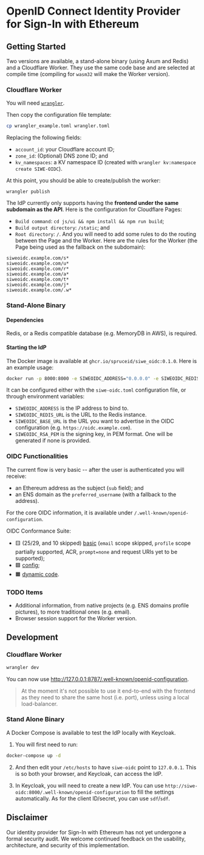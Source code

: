 # OpenID Connect Identity Provider for Sign-In with Ethereum

## Getting Started

Two versions are available, a stand-alone binary (using Axum and Redis) and a
Cloudflare Worker. They use the same code base and are selected at compile time
(compiling for `wasm32` will make the Worker version).

### Cloudflare Worker

You will need [`wrangler`](https://github.com/cloudflare/wrangler).

Then copy the configuration file template:
```bash
cp wrangler_example.toml wrangler.toml
```

Replacing the following fields:
- `account_id`: your Cloudflare account ID;
- `zone_id`: (Optional) DNS zone ID; and
- `kv_namespaces`: a KV namespace ID (created with `wrangler kv:namespace create SIWE-OIDC`).

At this point, you should be able to create/publish the worker:
```
wrangler publish
```

The IdP currently only supports having the **frontend under the same subdomain as
the API**. Here is the configuration for Cloudflare Pages:
- `Build command`: `cd js/ui && npm install && npm run build`;
- `Build output directory`: `/static`; and
- `Root directory`: `/`.
And you will need to add some rules to do the routing between the Page and the
Worker. Here are the rules for the Worker (the Page being used as the fallback
on the subdomain):
```
siweoidc.example.com/s*
siweoidc.example.com/u*
siweoidc.example.com/r*
siweoidc.example.com/a*
siweoidc.example.com/t*
siweoidc.example.com/j*
siweoidc.example.com/.w*
```

### Stand-Alone Binary

#### Dependencies

Redis, or a Redis compatible database (e.g. MemoryDB in AWS), is required.

#### Starting the IdP

The Docker image is available at `ghcr.io/spruceid/siwe_oidc:0.1.0`. Here is an
example usage:
```bash
docker run -p 8000:8000 -e SIWEOIDC_ADDRESS="0.0.0.0" -e SIWEOIDC_REDIS_URL="redis://redis" ghcr.io/spruceid/siwe_oidc:latest
```

It can be configured either with the `siwe-oidc.toml` configuration file, or
through environment variables:
* `SIWEOIDC_ADDRESS` is the IP address to bind to.
* `SIWEOIDC_REDIS_URL` is the URL to the Redis instance.
* `SIWEOIDC_BASE_URL` is the URL you want to advertise in the OIDC configuration
  (e.g. `https://oidc.example.com`).
* `SIWEOIDC_RSA_PEM` is the signing key, in PEM format. One will be generated if
  none is provided.

### OIDC Functionalities

The current flow is very basic -- after the user is authenticated you will
receive:
- an Ethereum address as the subject (`sub` field); and
- an ENS domain as the `preferred_username` (with a fallback to the address).

For the core OIDC information, it is available under
`/.well-known/openid-configuration`.

OIDC Conformance Suite:
- 🟨 (25/29, and 10 skipped) [basic](https://www.certification.openid.net/plan-detail.html?plan=gXe7Ju1O1afZa&public=true) (`email` scope skipped,  `profile` scope partially supported, ACR, `prompt=none` and request URIs yet to be supported);
- 🟩 [config](https://www.certification.openid.net/plan-detail.html?plan=SAmBjvtyfTDVn&public=true);
- 🟧 [dynamic code](https://www.certification.openid.net/plan-detail.html?plan=7rexGcCd4SWJa&public=true).

### TODO Items

* Additional information, from native projects (e.g. ENS domains profile
  pictures), to more traditional ones (e.g. email).
* Browser session support for the Worker version.

## Development

### Cloudflare Worker

```bash
wrangler dev
```
You can now use http://127.0.0.1:8787/.well-known/openid-configuration.

> At the moment it's not possible to use it end-to-end with the frontend as they
> need to share the same host (i.e. port), unless using a local load-balancer.

### Stand Alone Binary

A Docker Compose is available to test the IdP locally with Keycloak.

1. You will first need to run:
```bash
docker-compose up -d
```

2. And then edit your `/etc/hosts` to have `siwe-oidc` point to `127.0.0.1`.
   This is so both your browser, and Keycloak, can access the IdP.

3. In Keycloak, you will need to create a new IdP. You can use
   `http://siwe-oidc:8000/.well-known/openid-configuration` to fill the settings
   automatically. As for the client ID/secret, you can use `sdf`/`sdf`.

## Disclaimer

Our identity provider for Sign-In with Ethereum has not yet undergone a formal
security audit. We welcome continued feedback on the usability, architecture,
and security of this implementation.
